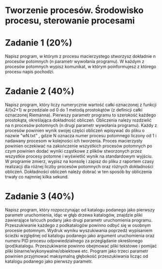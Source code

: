 <h1> Tworzenie procesów. Środowisko procesu, sterowanie procesami </h1>
<h1> Zadanie 1 (20%) </h1>
Napisz program, w którym z procesu macierzystego stworzysz dokładnie n procesów potomnych (n parametr wywołania programu).
W każdym z procesów potomnych wypisz komunikat, w którym poinformujesz z którego procesu napis pochodzi.

<h1> Zadanie 2 (40%) </h1>
Napisz program, który liczy numerycznie wartość całki oznaczonej z funkcji 4/(x2+1) w przedziale od 0 do 1 metodą prostokątów
(z definicji całki oznaczonej Riemanna). Pierwszy parametr programu to szerokość każdego prostokąta, określająca dokładność obliczeń.
Obliczenia należy rozdzielić na n procesów potomnych (n drugi parametr wywołania programu). Każdy z procesów powinien wynik swojej części
obliczeń wpisywać do pliku o nazwie "wN.txt" , gdzie N oznacza numer procesu potomnego liczony od 1 i nadawany procesom w kolejności ich tworzenia.
Proces macierzysty powinien oczekiwać na zakończenie wszystkich procesów potomnych po czym powinien dodać wyniki cząstkowe z plików stworzonych
przez wszystkie procesy potomne i wyświetlić wynik na standardowym wyjściu. W programie zmierz, wypisz na konsolę i zapisz do pliku z raportem 
czasy realizacji dla różnej liczby procesów potomnych oraz różnych dokładności obliczeń. Dokładności obliczeń należy dobrać w ten sposób by 
obliczenia trwały co najmniej kilka sekund.

<h1> Zadanie 3 (40%) </h1>
Napisz program, który rozpoczynając od katalogu podanego jako pierwszy parametr uruchomienia, idąc w głąb drzewa katalogów, znajdzie pliki
zawierające łańcuch podany jako drugi parametr uruchomienia programu. Przeszukiwanie każdego z podkatalogów powinno odbyć się w osobnym procesie potomnym.
Wydruk wyniku wyszukiwania poprzedź wypisaniem ścieżki względnej od katalogu podanego jako argument uruchomienia oraz numeru PID procesu odpowiedzialnego
za przeglądanie określonego (pod)katalogu. Przeszukiwanie powinno obejmować pliki tekstowe i pomijać pliki binarne/wykonywalne/obiektowe etc. 
Program jako trzeci parametr powinien przyjmować maksymalną głębokość przeszukiwania licząc od katalogu podanego jako pierwszy parametr.
